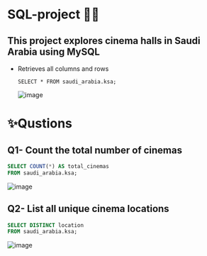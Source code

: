 # SQL-project 👩‍💻
## This project explores cinema halls in Saudi Arabia using MySQL

- Retrieves all columns and rows
  ```
  SELECT * FROM saudi_arabia.ksa;
  ```
  ![image](https://github.com/user-attachments/assets/c76fded0-c15e-4a16-b054-d218420b8a51)
  

# ✨Qustions
## Q1- Count the total number of cinemas
```sql
SELECT COUNT(*) AS total_cinemas
FROM saudi_arabia.ksa;
```

![image](https://github.com/user-attachments/assets/30f0bbe0-de69-437c-b1ce-7353a926bec4)

## Q2- List all unique cinema locations
```sql
SELECT DISTINCT location
FROM saudi_arabia.ksa;
```
![image](https://github.com/user-attachments/assets/c4005eb7-5382-4588-8bb5-95f934e49d46)



